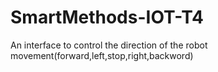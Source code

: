 # SmartMethods-IOT-T4
An interface to control the direction of the robot movement(forward,left,stop,right,backword)
